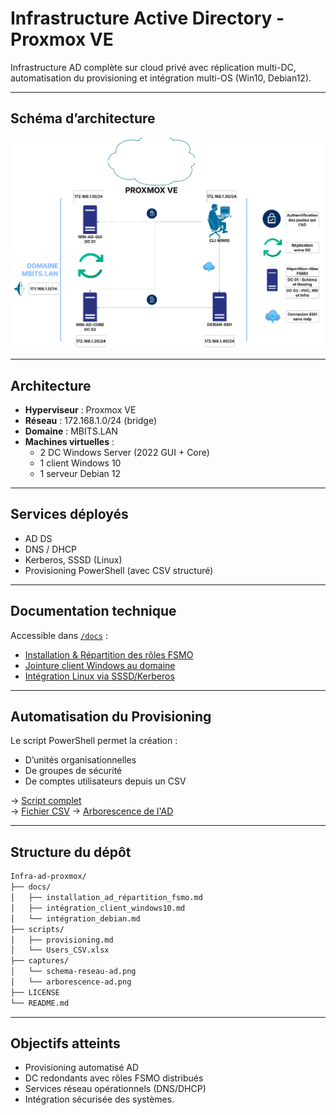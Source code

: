# Infrastructure Active Directory - Proxmox VE

Infrastructure AD complète sur cloud privé avec réplication multi-DC, automatisation du provisioning et intégration multi-OS (Win10, Debian12).

---

## Schéma d’architecture

![Schéma réseau - Proxmox](/captures/schema-ad-proxmox.png)

---

## Architecture

- **Hyperviseur** : Proxmox VE 
- **Réseau** : 172.168.1.0/24 (bridge)
- **Domaine** : MBITS.LAN
- **Machines virtuelles** :
  - 2 DC Windows Server (2022 GUI + Core)
  - 1 client Windows 10
  - 1 serveur Debian 12

---

## Services déployés

- AD DS
- DNS / DHCP
- Kerberos, SSSD (Linux)
- Provisioning PowerShell (avec CSV structuré)

---

## Documentation technique

Accessible dans [`/docs`](./docs) :

- [Installation & Répartition des rôles FSMO](./docs/installation_ad_répartition_fsmo.md)
- [Jointure client Windows au domaine](./docs/Intégration_client_windows10.md)
- [Intégration Linux via SSSD/Kerberos](./docs/intégration_debian.md)

---

## Automatisation du Provisioning

Le script PowerShell permet la création :
- D’unités organisationnelles
- De groupes de sécurité
- De comptes utilisateurs depuis un CSV

→ [Script complet](./scripts/provisioning.md)  
→ [Fichier CSV](./scripts/Users_CSV.xlsx)
→ [Arborescence de l'AD](./captures/arborescence-ad.png)

---

## Structure du dépôt

```bash
Infra-ad-proxmox/
├── docs/
│   ├── installation_ad_répartition_fsmo.md
│   ├── intégration_client_windows10.md
│   └── intégration_debian.md
├── scripts/
│   ├── provisioning.md
│   └── Users_CSV.xlsx
├── captures/
│   └── schema-reseau-ad.png
│   └── arborescence-ad.png
├── LICENSE
└── README.md
```

---

## Objectifs atteints

- Provisioning automatisé AD
- DC redondants avec rôles FSMO distribués
- Services réseau opérationnels (DNS/DHCP)
- Intégration sécurisée des systèmes.

